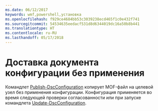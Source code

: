 ```yaml
---
ms.date: 06/12/2017
keywords: wmf,powershell,установка
ms.openlocfilehash: f929ce4684bb53c3039238ecd465f1c0e432f741
ms.sourcegitcommit: 54534635eedacf531d8d6344019dc16a50b8b441
ms.translationtype: HT
ms.contentlocale: ru-RU
ms.lasthandoff: 05/17/2018
---
```

# <a name="deliver-a-configuration-document-without-applying"></a>Доставка документа конфигурации без применения

Командлет [Publish-DscConfiguration](https://technet.microsoft.com/library/mt517875.aspx) копирует MOF-файл на целевой узел без применения конфигурации.
Конфигурация применяется во время следующей проверки согласованности или при запуске командлета [Update-DscConfiguration](https://technet.microsoft.com/library/mt143541.aspx).
